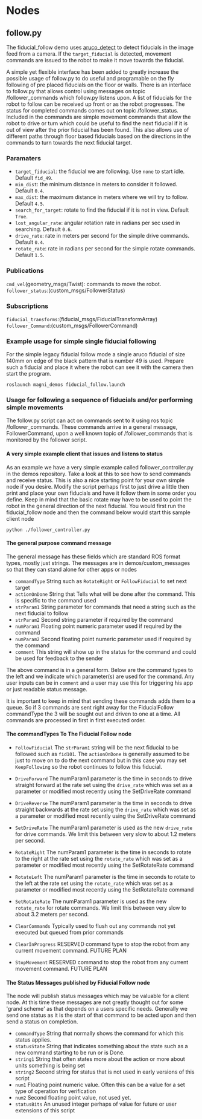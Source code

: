 

# Nodes

## follow.py

The fiducial_follow demo uses [aruco_detect](http://wiki.ros.org/aruco_detect)
to detect fiducials in the image feed from a camera.  If the `target_fiducial`
is detected, movement commands are issued to the robot to make it move towards
the fiducial.

A simple yet flexible interface has been added to greatly increase the possible usage of follow.py to do useful and programable on the fly following of pre placed fiducials on the floor or walls.
There is an interface to follow.py that allows control using messages on topic /follower_commands which follow.py listens upon.  A list of fiducials for the robot to follow can be received up front or as the robot progresses.
The status for completed commands comes out on topic /follower_status.  Included in the commands are simple movement commands that allow the robot to drive or turn which could be useful to find the next fiducial if it is out of view after the prior fiducial has been found.  This also allows use of different paths through floor based fiducials based on the directions in the commands to turn towards the next fiducial target.


### Paramaters

* `target_fiducial`: the fiducial we are following. Use `none` to start idle. Default `fid_49`.
* `min_dist`: the minimum distance in meters to consider it followed. Default `0.4`.
* `max_dist`: the maximum distance in meters where we will try to follow. Default `4.5`.
* `search_for_target`: rotate to find the fiducial if it is not in view. Default `True`.
* `lost_angular_rate`: angular rotation rate in radians per sec used in searching. Default `0.6`.
* `drive_rate`: rate in meters per second for the simple drive commands.  Default `0.4`.
* `rotate_rate`: rate in radians per second for the simple rotate commands.  Default `1.5`.

### Publications

`cmd_vel`(geometry_msgs/Twist): commands to move the robot.
`follower_status`:(custom_msgs/FollowerStatus)

### Subscriptions

`fiducial_transforms`:(fiducial_msgs/FiducialTransformArray)
`follower_Command`:(custom_msgs/FollowerCommand)

### Example usage for simple single fiducial following
For the simple legacy fiducial follow mode a single aruco fiducial of size 140mm on edge of the black pattern that is number 49 is used.
Prepare such a fiducial and place it where the robot can see it with the camera then start the program.

    roslaunch magni_demos fiducial_follow.launch

### Usage for following a sequence of fiducials and/or performing simple movements

The follow.py script can act on commands sent to it using ros topic /follower_commands.
These commands arrive in a general message, FollowerCommand, upon a well known topic of /follower_commands that is monitored by the follower script. 

#### A very simple example client that issues and listens to status

As an example we have a very simple example called follower_controller.py in the demos repository.
Take a look at this to see how to send commands and receive status.   This is also a nice starting point for your own simple node if you desire.
Modify the script perhaps first to just drive a little then print and place your own fiducials and have it follow them in some order you define.
Keep in mind that the basic rotate may have to be used to point the robot in the general direction of the next fiducial.
You would first run the fiducial_follow node and then the command below would start this sample client node

    python ./follower_controller.py 

#### The general purpose command message

The general message has these fields which are standard ROS format types, mostly just strings.
The messages are in demos/custom_messages so that they can stand alone for other apps or nodes

* `commandType`  String such as `RotateRight` or `FollowFiducial` to set next target
* `actionOnDone`  String that Tells what will be done after the command.  This is specific to the command used
* `strParam1`  String parameter for commands that need a string such as the next fiducial to follow
* `strParam2`  Second string parameter if required by the command
* `numParam1`  Floating point numeric parameter used if required by the command
* `numParam2`  Second floating point numeric parameter used if required by the command
* `comment`  This string will show up in the status for the command and could be used for feedback to the sender

The above command is in a general form.  Below are the command types to the left and we indicate which parameter(s) are used for the command.  Any user inputs can be in `comment` and a user may use this for triggering his app or just readable status message.

It is important to keep in mind that sending these commands adds them to a queue.  So if 3 commands are sent right away for the FiducialFollow commandType the 3 will be sought out and driven to one at a time.  All commands are processed in first in first executed order.  

#### The commandTypes To The Fiducial Follow node

* `FollowFiducial` The `strParam1` string will be the next fiducial to be followed such as `fid101`.  The `actionOnDone` is generally assumed to be just to move on to do the next command but in this case you may set `KeepFollowing` so the robot continues to follow this fiducial.    
* `DriveForward`  The numParam1 parameter is the time in seconds to drive straight forward at the rate set using the `drive_rate` which was set as a parameter or modified most recently using the SetDriveRate command

* `DriveReverse`  The numParam1 parameter is the time in seconds to drive straight backwards at the rate set using the `drive_rate` which was set as a parameter or modified most recently using the SetDriveRate command

* `SetDriveRate`  The numParam1 parameter is used as the new `drive_rate` for drive commands. We limit this between very slow to about 1.2 meters per second.

* `RotateRight`  The numParam1 parameter is the time in seconds to rotate to the right at the rate set using the `rotate_rate` which was set as a parameter or modified most recently using the SetRotateRate command

* `RotateLeft`  The numParam1 parameter is the time in seconds to rotate to the left at the rate set using the `rotate_rate` which was set as a parameter or modified most recently using the SetRotateRate command

* `SetRotateRate`  The numParam1 parameter is used as the new `rotate_rate` for rotate commands. We limit this between very slow to about 3.2 meters per second.

* `ClearCommands`  Typically used to flush out any commands not yet executed but queued from prior commands

* `ClearInProgress`  RESERVED command type to stop the robot from any current movement command.  FUTURE PLAN

* `StopMovement`  RESERVED command to stop the robot from any current movement command.   FUTURE PLAN

#### The Status Messages published by Fiducial Follow node

The node will publish status messages which may be valuable for a client node.
At this time these messages are not greatly thought out for some 'grand scheme' as that depends on a users specific needs.
Generally we send one status as it is the start of that command to be acted upon and then send a status on completion.

* `commandType`  String that normally shows the command for which this status applies.
* `statusState`  String that indicates something about the state such as a new command starting to be run or is Done.
* `string1`  String that often states more about the action or more about units something is being set
* `string2`  Second string for status that is not used in early versions of this script
* `num1`  Floating point numeric value. Often this can be a value for a set type of operation for verification
* `num2`  Second floating point value, not used yet.
* `statusBits`  An unused integer perhaps of value for future or user extensions of this script
